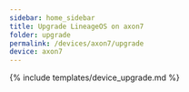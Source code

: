 ```yaml
---
sidebar: home_sidebar
title: Upgrade LineageOS on axon7
folder: upgrade
permalink: /devices/axon7/upgrade
device: axon7
---
```

{% include templates/device_upgrade.md %}
